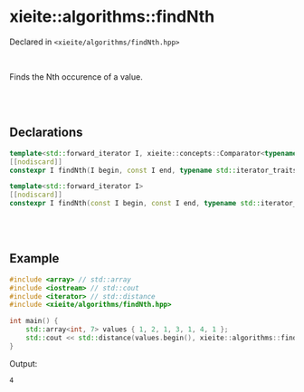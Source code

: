 # xieite::algorithms::findNth
Declared in `<xieite/algorithms/findNth.hpp>`

<br/>

Finds the Nth occurence of a value.

<br/><br/>

## Declarations
```cpp
template<std::forward_iterator I, xieite::concepts::Comparator<typename std::iterator_traits<I>::value_type> C>
[[nodiscard]]
constexpr I findNth(I begin, const I end, typename std::iterator_traits<I>::value_type&& value, std::size_t count, C&& comparator) noexcept;
```
```cpp
template<std::forward_iterator I>
[[nodiscard]]
constexpr I findNth(const I begin, const I end, typename std::iterator_traits<I>::value_type&& value, const std::size_t count) noexcept;
```

<br/><br/>

## Example
```cpp
#include <array> // std::array
#include <iostream> // std::cout
#include <iterator> // std::distance
#include <xieite/algorithms/findNth.hpp>

int main() {
	std::array<int, 7> values { 1, 2, 1, 3, 1, 4, 1 };
	std::cout << std::distance(values.begin(), xieite::algorithms::findNth(values.begin(), values.end(), 1, 3)) << '\n';
}
```
Output:
```
4
```
